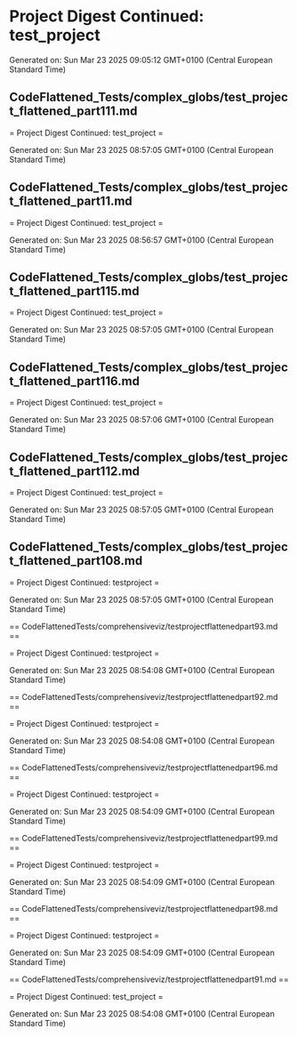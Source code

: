 # Project Digest Continued: test_project
Generated on: Sun Mar 23 2025 09:05:12 GMT+0100 (Central European Standard Time)


## CodeFlattened_Tests/complex_globs/test_project_flattened_part111.md <a id="test_project_flattened_part111_md"></a>

= Project Digest Continued: test_project =

Generated on: Sun Mar 23 2025 08:57:05 GMT+0100 (Central European Standard Time)
## CodeFlattened_Tests/complex_globs/test_project_flattened_part11.md <a id="test_project_flattened_part11_md"></a>

= Project Digest Continued: test_project =

Generated on: Sun Mar 23 2025 08:56:57 GMT+0100 (Central European Standard Time)
## CodeFlattened_Tests/complex_globs/test_project_flattened_part115.md <a id="test_project_flattened_part115_md"></a>

= Project Digest Continued: test_project =

Generated on: Sun Mar 23 2025 08:57:05 GMT+0100 (Central European Standard Time)
## CodeFlattened_Tests/complex_globs/test_project_flattened_part116.md <a id="test_project_flattened_part116_md"></a>

= Project Digest Continued: test_project =

Generated on: Sun Mar 23 2025 08:57:06 GMT+0100 (Central European Standard Time)
## CodeFlattened_Tests/complex_globs/test_project_flattened_part112.md <a id="test_project_flattened_part112_md"></a>

= Project Digest Continued: test_project =

Generated on: Sun Mar 23 2025 08:57:05 GMT+0100 (Central European Standard Time)
## CodeFlattened_Tests/complex_globs/test_project_flattened_part108.md <a id="test_project_flattened_part108_md"></a>

= Project Digest Continued: testproject =

Generated on: Sun Mar 23 2025 08:57:05 GMT+0100 (Central European Standard Time)

== CodeFlattenedTests/comprehensiveviz/testprojectflattenedpart93.md <a id="testprojectflattenedpart93md"></a> ==

= Project Digest Continued: testproject =

Generated on: Sun Mar 23 2025 08:54:08 GMT+0100 (Central European Standard Time)

== CodeFlattenedTests/comprehensiveviz/testprojectflattenedpart92.md <a id="testprojectflattenedpart92md"></a> ==

= Project Digest Continued: testproject =

Generated on: Sun Mar 23 2025 08:54:08 GMT+0100 (Central European Standard Time)

== CodeFlattenedTests/comprehensiveviz/testprojectflattenedpart96.md <a id="testprojectflattenedpart96md"></a> ==

= Project Digest Continued: testproject =

Generated on: Sun Mar 23 2025 08:54:09 GMT+0100 (Central European Standard Time)

== CodeFlattenedTests/comprehensiveviz/testprojectflattenedpart99.md <a id="testprojectflattenedpart99md"></a> ==

= Project Digest Continued: testproject =

Generated on: Sun Mar 23 2025 08:54:09 GMT+0100 (Central European Standard Time)

== CodeFlattenedTests/comprehensiveviz/testprojectflattenedpart98.md <a id="testprojectflattenedpart98md"></a> ==

= Project Digest Continued: testproject =

Generated on: Sun Mar 23 2025 08:54:09 GMT+0100 (Central European Standard Time)

== CodeFlattenedTests/comprehensiveviz/testprojectflattenedpart91.md <a id="testprojectflattenedpart91md"></a> ==

= Project Digest Continued: test_project =

Generated on: Sun Mar 23 2025 08:54:08 GMT+0100 (Central European Standard Time)